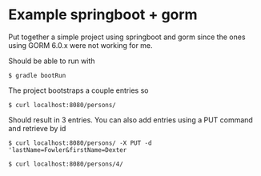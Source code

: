 # Example springboot + gorm
Put together a simple project using springboot and gorm since the ones using GORM 6.0.x were not working for me.  

Should be able to run with

`$ gradle bootRun`

The project bootstraps a couple entries so 

`$ curl localhost:8080/persons/`

Should result in 3 entries.  You can also add entries using a PUT command and retrieve by id

`$ curl localhost:8080/persons/ -X PUT -d 'lastName=Fowler&firstName=Dexter`

`$ curl localhost:8080/persons/4/`



